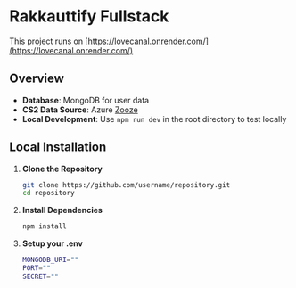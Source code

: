 # Rakkauttify Fullstack

This project runs on [https://lovecanal.onrender.com/](https://lovecanal.onrender.com/)

## Overview

- **Database**: MongoDB for user data
- **CS2 Data Source**: Azure [Zooze](https://github.com/z00ze)
- **Local Development**: Use `npm run dev` in the root directory to test locally

## Local Installation

1. **Clone the Repository**

   ```sh
   git clone https://github.com/username/repository.git
   cd repository
2. **Install Dependencies**

   ```sh
   npm install

3. **Setup your .env**
   ```sh
   MONGODB_URI=""
   PORT=""
   SECRET=""
